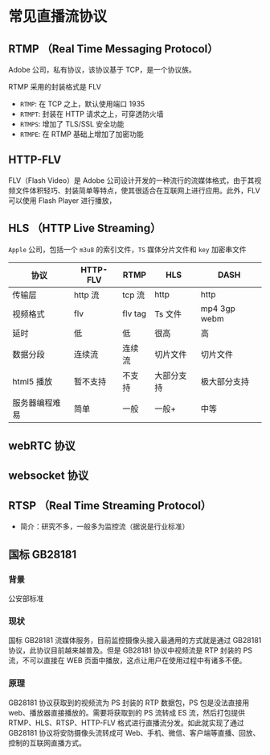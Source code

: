 # 常见直播流协议

## RTMP （Real Time Messaging Protocol）

Adobe 公司，私有协议，该协议基于 TCP，是一个协议族。

RTMP 采用的封装格式是 FLV

- `RTMP`: 在 TCP 之上，默认使用端口 1935
- `RTMPT`: 封装在 HTTP 请求之上，可穿透防火墙
- `RTMPS`: 增加了 TLS/SSL 安全功能
- `RTMPE`: 在 RTMP 基础上增加了加密功能

## HTTP-FLV

FLV（Flash Video）是 Adobe 公司设计开发的一种流行的流媒体格式，由于其视频文件体积轻巧、封装简单等特点，使其很适合在互联网上进行应用。此外，FLV 可以使用 Flash Player 进行播放，

## HLS （HTTP Live Streaming）

`Apple` 公司，包括一个 `m3u8` 的索引文件，`TS` 媒体分片文件和 `key` 加密串文件


| 协议           | HTTP-FLV  | RTMP    | HLS        | DASH        |
| -------------- | -------- | ------- | ---------- | ------------ |
| 传输层         | http 流  | tcp 流  | http       | http         |
| 视频格式       | flv      | flv tag | Ts 文件    | mp4 3gp webm |
| 延时           | 低       | 低      | 很高       | 高           |
| 数据分段       | 连续流   | 连续流  | 切片文件   | 切片文件     |
| html5 播放     | 暂不支持 | 不支持  | 大部分支持 | 极大部分支持 |
| 服务器编程难易 | 简单     | 一般    | 一般+      | 中等         |


## webRTC 协议

## websocket 协议


## RTSP （Real Time Streaming Protocol）

- 简介：研究不多，一般多为监控流（据说是行业标准）

## 国标 GB28181

### 背景

公安部标准

### 现状

国标 GB28181 流媒体服务，目前监控摄像头接入最通用的方式就是通过 GB28181 协议，此协议目前越来越普及。但是 GB28181 协议中视频流是 RTP 封装的 PS 流，不可以直接在 WEB 页面中播放，这点让用户在使用过程中有诸多不便。

### 原理

GB28181 协议获取到的视频流为 PS 封装的 RTP 数据包，PS 包是没法直接用 web、播放器直接播放的。需要将获取到的 PS 流转成 ES 流，然后打包提供 RTMP、HLS、RTSP、HTTP-FLV 格式进行直播流分发。如此就实现了通过 GB28181 协议将安防摄像头流转成可 Web、手机、微信、客户端等直播、回放、控制的互联网直播方式。
